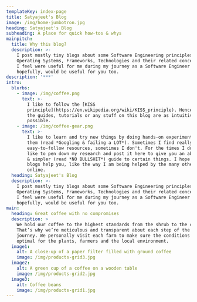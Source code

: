 ```yaml
---
templateKey: index-page
title: Satyajeet's Blog
image: /img/home-jumbotron.jpg
heading: Satyajeet's Blog
subheading: A place for quick how-tos & whys
mainpitch:
  title: Why this blog?
  description: >-
    I post mostly tiny blogs about some Software Engineering principles,
    Operating Systems, Frameworks, Technologies and their related concepts which
    I feel were useful for me during my journey as a Software Engineer and
    hopefully, would be useful for you too.
description: '***'
intro:
  blurbs:
    - image: /img/coffee.png
      text: >-
        I like to follow the [KISS
        principle](https://en.wikipedia.org/wiki/KISS_principle). Hence, most of
        the guides, tutorials or any stuff on this blog are as intuitive as
        possible.
    - image: /img/coffee-gear.png
      text: >-
        I like to learn and try new things by doing hands-on experiments with
        them (read *Googling & failing a LOT*). Sometimes I find really
        easy-to-follow resources, sometimes I don't. For the times I don't, I
        like to pen down my research and post it here to give you an abstracted
        & simpler (read *NO BULLSHIT*) guide to certain things. I hope these
        blogs help you, like the way I am being helped by the many other blogs
        online.
  heading: Satyajeet's Blog
  description: >-
    I post mostly tiny blogs about some Software Engineering principles,
    Operating Systems, Frameworks, Technologies and their related concepts which
    I feel were useful for me during my journey as a Software Engineer and
    hopefully, would be useful for you too.
main:
  heading: Great coffee with no compromises
  description: >
    We hold our coffee to the highest standards from the shrub to the cup.
    That’s why we’re meticulous and transparent about each step of the coffee’s
    journey. We personally visit each farm to make sure the conditions are
    optimal for the plants, farmers and the local environment.
  image1:
    alt: A close-up of a paper filter filled with ground coffee
    image: /img/products-grid3.jpg
  image2:
    alt: A green cup of a coffee on a wooden table
    image: /img/products-grid2.jpg
  image3:
    alt: Coffee beans
    image: /img/products-grid1.jpg
---
```


